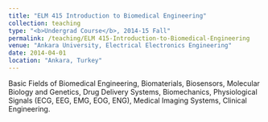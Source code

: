 ```yaml
---
title: "ELM 415 Introduction to Biomedical Engineering"
collection: teaching
type: "<b>Undergrad Course</b>, 2014-15 Fall"
permalink: /teaching/ELM 415-Introduction-to-Biomedical-Engineering
venue: "Ankara University, Electrical Electronics Engineering"
date: 2014-04-01
location: "Ankara, Turkey"
---
```


Basic Fields of Biomedical Engineering, Biomaterials, Biosensors, Molecular Biology and Genetics, Drug Delivery Systems, Biomechanics, Physiological Signals (ECG, EEG, EMG, EOG, ENG), Medical Imaging Systems, Clinical Engineering.
